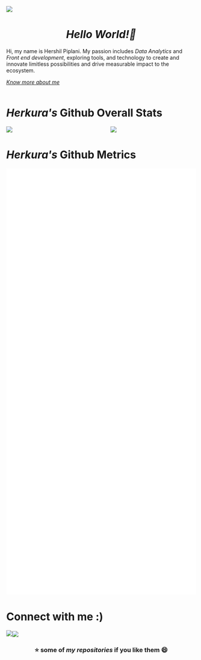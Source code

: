 ![](https://raw.githubusercontent.com/halfrost/halfrost/master/icons/header_.png)
<html>
  <head>
    <link href="https://cdn.jsdelivr.net/npm/bootstrap@5.1.3/dist/css/bootstrap.min.css" rel="stylesheet"/>
  </head>
  <body>
      <div>
        <h1 align="center"><i>Hello World!👋</i></h1>
        <p> Hi, my name is Hershil Piplani. My passion includes <em>Data Analytics</em> and <em>Front end development</em>, exploring tools, and technology to      create and innovate limitless possibilities and drive measurable impact to the ecosystem.</p>
        <a href="https://herkura.is-a.dev/"><em>Know more about me</em></a>
      </div>
    <br>
    <div>
      <h1><i>Herkura's</i> Github Overall Stats</h1>
      <img src = "https://github-readme-streak-stats.herokuapp.com?user=herkura&theme=gotham" width = "45%" align = "right"/>
      <img src = "https://github-readme-stats.vercel.app/api?username=herkura&theme=gotham&show_icons=true" width = "45%"/>
    </div>
    <div>
      <h1><em>Herkura's</em> Github Metrics</h1>
      <div align="center"><img src="github-metrics.svg" width=700/></div>
     <div>
      <h1>Connect with me :)</h1>
        <a href="https://hershilpiplani.medium.com/"> <img align="left" src="https://img.shields.io/badge/Medium-12100E?style=for-the-badge&logo=medium&logoColor=white"  height="30"></a>
        <a href="https://www.linkedin.com/in/hershil-piplani-639a83178/"> <img align="center" src="https://img.shields.io/badge/LinkedIn-0077B5?style=for-the-badge&logo=linkedin&logoColor=white" height="25"></a>
      <br>
     </div>
     <h3 align="center">⭐ some of <em>my repositories</em> if you like them 😄</h3>
  </body>
</html>











